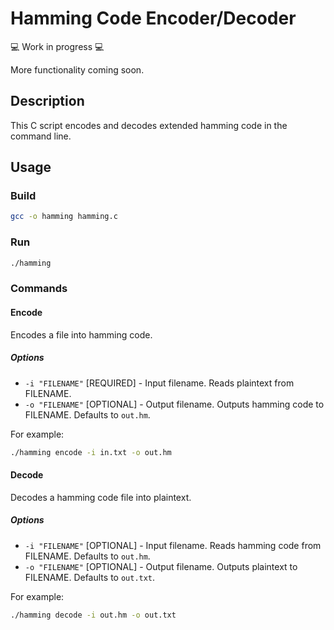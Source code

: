 # Hamming Code Encoder/Decoder

:computer: Work in progress :computer:

More functionality coming soon.

## Description

This C script encodes and decodes extended hamming code in the command line.

## Usage

### Build

```sh
gcc -o hamming hamming.c
```

### Run
```sh
./hamming
```

### Commands

#### Encode

Encodes a file into hamming code.

##### Options

 + `-i "FILENAME"` [REQUIRED] - Input filename. Reads plaintext from FILENAME.
 + `-o "FILENAME"` [OPTIONAL] - Output filename. Outputs hamming code to FILENAME. Defaults to `out.hm`.
 
For example:

```sh
./hamming encode -i in.txt -o out.hm
```

#### Decode

Decodes a hamming code file into plaintext.

##### Options

 + `-i "FILENAME"` [OPTIONAL] - Input filename. Reads hamming code from FILENAME. Defaults to `out.hm`.
 + `-o "FILENAME"` [OPTIONAL] - Output filename. Outputs plaintext to FILENAME. Defaults to `out.txt`.
 
 For example:

```sh
./hamming decode -i out.hm -o out.txt
```
